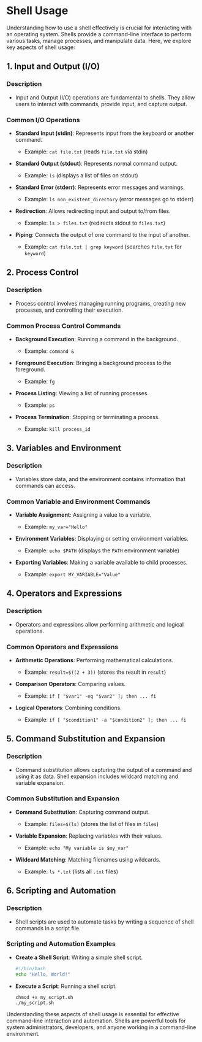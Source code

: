 # Shell Usage

Understanding how to use a shell effectively is crucial for interacting with an operating system. Shells provide a command-line interface to perform various tasks, manage processes, and manipulate data. Here, we explore key aspects of shell usage:

## 1. Input and Output (I/O)

### Description

- Input and Output (I/O) operations are fundamental to shells. They allow users to interact with commands, provide input, and capture output.

### Common I/O Operations

- **Standard Input (stdin)**: Represents input from the keyboard or another command.
  - Example: `cat file.txt` (reads `file.txt` via stdin)

- **Standard Output (stdout)**: Represents normal command output.
  - Example: `ls` (displays a list of files on stdout)

- **Standard Error (stderr)**: Represents error messages and warnings.
  - Example: `ls non_existent_directory` (error messages go to stderr)

- **Redirection**: Allows redirecting input and output to/from files.
  - Example: `ls > files.txt` (redirects stdout to `files.txt`)

- **Piping**: Connects the output of one command to the input of another.
  - Example: `cat file.txt | grep keyword` (searches `file.txt` for `keyword`)

## 2. Process Control

### Description

- Process control involves managing running programs, creating new processes, and controlling their execution.

### Common Process Control Commands

- **Background Execution**: Running a command in the background.
  - Example: `command &`

- **Foreground Execution**: Bringing a background process to the foreground.
  - Example: `fg`

- **Process Listing**: Viewing a list of running processes.
  - Example: `ps`

- **Process Termination**: Stopping or terminating a process.
  - Example: `kill process_id`

## 3. Variables and Environment

### Description

- Variables store data, and the environment contains information that commands can access.

### Common Variable and Environment Commands

- **Variable Assignment**: Assigning a value to a variable.
  - Example: `my_var="Hello"`

- **Environment Variables**: Displaying or setting environment variables.
  - Example: `echo $PATH` (displays the `PATH` environment variable)

- **Exporting Variables**: Making a variable available to child processes.
  - Example: `export MY_VARIABLE="Value"`

## 4. Operators and Expressions

### Description

- Operators and expressions allow performing arithmetic and logical operations.

### Common Operators and Expressions

- **Arithmetic Operations**: Performing mathematical calculations.
  - Example: `result=$((2 + 3))` (stores the result in `result`)

- **Comparison Operators**: Comparing values.
  - Example: `if [ "$var1" -eq "$var2" ]; then ... fi`

- **Logical Operators**: Combining conditions.
  - Example: `if [ "$condition1" -a "$condition2" ]; then ... fi`

## 5. Command Substitution and Expansion

### Description

- Command substitution allows capturing the output of a command and using it as data. Shell expansion includes wildcard matching and variable expansion.

### Common Substitution and Expansion

- **Command Substitution**: Capturing command output.
  - Example: `files=$(ls)` (stores the list of files in `files`)

- **Variable Expansion**: Replacing variables with their values.
  - Example: `echo "My variable is $my_var"`

- **Wildcard Matching**: Matching filenames using wildcards.
  - Example: `ls *.txt` (lists all `.txt` files)

## 6. Scripting and Automation

### Description

- Shell scripts are used to automate tasks by writing a sequence of shell commands in a script file.

### Scripting and Automation Examples

- **Create a Shell Script**: Writing a simple shell script.
  ```bash
  #!/bin/bash
  echo "Hello, World!"
  ```

- **Execute a Script**: Running a shell script.
  ```
  chmod +x my_script.sh
  ./my_script.sh
  ```

Understanding these aspects of shell usage is essential for effective command-line interaction and automation. Shells are powerful tools for system administrators, developers, and anyone working in a command-line environment.
